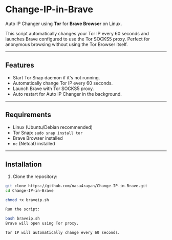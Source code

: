 # Change-IP-in-Brave

Auto IP Changer using **Tor** for **Brave Browser** on Linux.

This script automatically changes your Tor IP every 60 seconds and launches Brave configured to use the Tor SOCKS5 proxy. Perfect for anonymous browsing without using the Tor Browser itself.

---

## Features

- Start Tor Snap daemon if it's not running.
- Automatically change Tor IP every 60 seconds.
- Launch Brave with Tor SOCKS5 proxy.
- Auto restart for Auto IP Changer in the background.

---

## Requirements

- Linux (Ubuntu/Debian recommended)
- Tor Snap: `sudo snap install tor`
- Brave Browser installed
- `nc` (Netcat) installed

---

## Installation

1. Clone the repository:

```bash
git clone https://github.com/nasa4rayan/Change-IP-in-Brave.git
cd Change-IP-in-Brave

chmod +x braveip.sh

Run the script:

bash braveip.sh
Brave will open using Tor proxy.

Tor IP will automatically change every 60 seconds.
